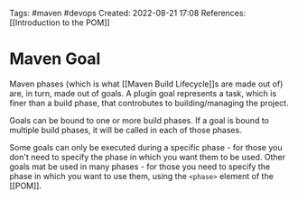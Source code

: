 Tags: #maven #devops 
Created: 2022-08-21 17:08
References: [[Introduction to the POM]]

# Maven Goal
Maven phases (which is what [[Maven Build Lifecycle]]s are made out of) are, in turn, made out of goals. A plugin goal represents a task, which is finer than a build phase, that controbutes to building/managing the project.

Goals can be bound to one or more build phases. If a goal is bound to multiple build phases, it will be called in each of those phases.

Some goals can only be executed during a specific phase - for those you don't need to specify the phase in which you want them to be used. Other goals mat be used in many phases - for those you need to specify the phase in which you want to use them, using the `<phase>` element of the [[POM]].